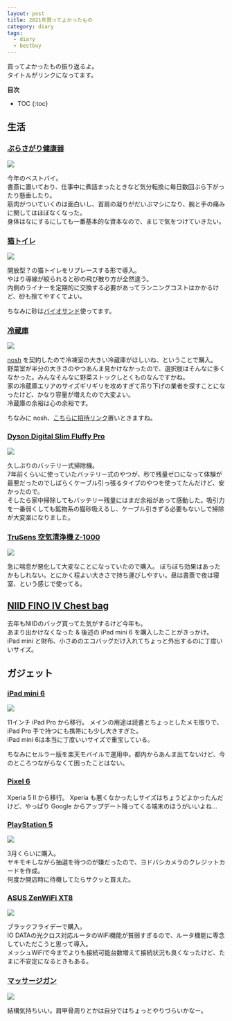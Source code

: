 ```yaml
---
layout: post
title: 2021年買ってよかったもの
category: diary
tags:
  - diary
  - bestbuy
---
```



買ってよかったもの振り返るよ。  
タイトルがリンクになってます。

**目次**
* TOC
{:toc}

## 生活

### [ぶらさがり健康器](https://amzn.to/3eAQlN1)

<a href="https://www.amazon.co.jp/gp/product/B01N2HZ3N6?ie=UTF8&psc=1&linkCode=li2&tag=yslibr4ry-22&linkId=001097a8a636e208b2e20fd97c28a11a&language=ja_JP&ref_=as_li_ss_il" target="_blank"><img border="0" src="//ws-fe.amazon-adsystem.com/widgets/q?_encoding=UTF8&ASIN=B01N2HZ3N6&Format=_SL160_&ID=AsinImage&MarketPlace=JP&ServiceVersion=20070822&WS=1&tag=yslibr4ry-22&language=ja_JP" ></a><img src="https://ir-jp.amazon-adsystem.com/e/ir?t=yslibr4ry-22&language=ja_JP&l=li2&o=9&a=B01N2HZ3N6" width="1" height="1" border="0" alt="" style="border:none !important; margin:0px !important;" />

今年のベストバイ。  
書斎に置いており、仕事中に煮詰まったときなど気分転換に毎日数回ぶら下がったり懸垂したり。  
筋肉がついていくのは面白いし、首肩の凝りがだいぶマシになり、腕と手の痛みに関してはほぼなくなった。  
身体はなにするにしても一番基本的な資本なので、まじで気をつけていきたい。

### [猫トイレ](https://amzn.to/32MIPMk)

<a href="https://www.amazon.co.jp/%E3%83%A2%E3%83%87%E3%82%B3-modko-MOD-012-%E3%83%95%E3%83%AA%E3%83%83%E3%83%97%E3%83%AA%E3%82%BF%E3%83%BC%E3%83%9C%E3%83%83%E3%82%AF%E3%82%B9-%E3%83%9B%E3%83%AF%E3%82%A4%E3%83%88/dp/B009UWMLC4?__mk_ja_JP=%E3%82%AB%E3%82%BF%E3%82%AB%E3%83%8A&crid=D69KJ6FTQRAC&keywords=modkat&qid=1640872517&sprefix=modkat%2Caps%2C182&sr=8-9&linkCode=li2&tag=yslibr4ry-22&linkId=6ba76e8d7468eaf308648631abc98e4a&language=ja_JP&ref_=as_li_ss_il" target="_blank"><img border="0" src="//ws-fe.amazon-adsystem.com/widgets/q?_encoding=UTF8&ASIN=B009UWMLC4&Format=_SL160_&ID=AsinImage&MarketPlace=JP&ServiceVersion=20070822&WS=1&tag=yslibr4ry-22&language=ja_JP" ></a><img src="https://ir-jp.amazon-adsystem.com/e/ir?t=yslibr4ry-22&language=ja_JP&l=li2&o=9&a=B009UWMLC4" width="1" height="1" border="0" alt="" style="border:none !important; margin:0px !important;" />

開放型？の猫トイレをリプレースする形で導入。  
やはり導線が絞られると砂の飛び散り方が全然違う。  
内側のライナーを定期的に交換する必要があってランニングコストはかかるけど、砂も捨てやすくてよい。

ちなみに砂は[バイオサンド](https://amzn.to/3Jw7wOc)使ってます。

### [冷蔵庫](https://amzn.to/3FWwKmN)

<a href="https://www.amazon.co.jp/%E3%82%B7%E3%83%A3%E3%83%BC%E3%83%97-SHARP-%E3%83%97%E3%83%A9%E3%82%BA%E3%83%9E%E3%82%AF%E3%83%A9%E3%82%B9%E3%82%BF%E3%83%BC-%E8%A6%B3%E9%9F%B3%E9%96%8B%E3%81%8D%E3%83%BB%E3%83%95%E3%83%AC%E3%83%B3%E3%83%81%E3%83%89%E3%82%A2-SJ-X504H-T/dp/B091YYB2PJ?keywords=%E3%82%B7%E3%83%A3%E3%83%BC%E3%83%97+%E5%86%B7%E8%94%B5%E5%BA%AB+sj-x504h-t&qid=1640878512&sprefix=%E5%86%B7%E8%94%B5%E5%BA%AB+x50%2Caps%2C218&sr=8-5&linkCode=li2&tag=yslibr4ry-22&linkId=521c1867c1565518d662a805c760804f&language=ja_JP&ref_=as_li_ss_il" target="_blank"><img border="0" src="//ws-fe.amazon-adsystem.com/widgets/q?_encoding=UTF8&ASIN=B091YYB2PJ&Format=_SL160_&ID=AsinImage&MarketPlace=JP&ServiceVersion=20070822&WS=1&tag=yslibr4ry-22&language=ja_JP" ></a><img src="https://ir-jp.amazon-adsystem.com/e/ir?t=yslibr4ry-22&language=ja_JP&l=li2&o=9&a=B091YYB2PJ" width="1" height="1" border="0" alt="" style="border:none !important; margin:0px !important;" />

[nosh](https://nosh.jp) を契約したので冷凍室の大きい冷蔵庫がほしいね、ということで購入。  
野菜室が半分の大きさのやつあんま見かけなかったので、選択肢はそんなに多くなかった。みんなそんなに野菜ストックしとくものなんですかね。  
家の冷蔵庫エリアのサイズギリギリを攻めすぎて吊り下げの業者を探すことになったけど、かなり容量が増えたので大変よい。  
冷蔵庫の余裕は心の余裕です。

ちなみに nosh、[こちらに招待リンク](https://nosh.jp/share/friend-202103/Jvf8w)置いときますね。

### [Dyson Digital Slim Fluffy Pro](https://amzn.to/3z8Lr3r)

<a href="https://www.amazon.co.jp/%E3%83%80%E3%82%A4%E3%82%BD%E3%83%B3-%E3%82%B9%E3%83%86%E3%82%A3%E3%83%83%E3%82%AF%E3%82%AF%E3%83%AA%E3%83%BC%E3%83%8A%E3%83%BC-SV12MHYE-%E3%83%80%E3%82%A4%E3%82%BD%E3%83%B3%E3%82%B5%E3%82%A4%E3%82%AF%E3%83%AD%E3%83%B3V10%E3%83%A2%E3%83%BC%E3%82%BF%E3%83%BC%E3%83%98%E3%83%83%E3%83%89-%E3%82%A4%E3%82%A8%E3%83%AD%E3%83%BC/dp/B099ZSGN2L?__mk_ja_JP=%E3%82%AB%E3%82%BF%E3%82%AB%E3%83%8A&crid=1L25KTNSWJV00&keywords=Dyson+digital+slim&qid=1640873086&s=home&sprefix=dyson+digital+slim%2Ckitchen%2C169&sr=1-4&linkCode=li2&tag=yslibr4ry-22&linkId=cc08ecea7cc5767235df6a701968651c&language=ja_JP&ref_=as_li_ss_il" target="_blank"><img border="0" src="//ws-fe.amazon-adsystem.com/widgets/q?_encoding=UTF8&ASIN=B099ZSGN2L&Format=_SL160_&ID=AsinImage&MarketPlace=JP&ServiceVersion=20070822&WS=1&tag=yslibr4ry-22&language=ja_JP" ></a><img src="https://ir-jp.amazon-adsystem.com/e/ir?t=yslibr4ry-22&language=ja_JP&l=li2&o=9&a=B099ZSGN2L" width="1" height="1" border="0" alt="" style="border:none !important; margin:0px !important;" />

久しぶりのバッテリー式掃除機。  
7年前くらいに使っていたバッテリー式のやつが、秒で残量ゼロになって体験が最悪だったのでしばらくケーブル引っ張るタイプのやつを使ってたんだけど、安かったので。  
そしたら家中掃除してもバッテリー残量にはまだ余裕があって感動した。吸引力を一番弱くしても鉱物系の猫砂吸えるし、ケーブル引きずる必要もないしで掃除が大変楽になりました。

### [TruSens 空気清浄機 Z-1000](https://amzn.to/3pH7oUe)

<a href="https://www.amazon.co.jp/TruSens-%E7%A9%BA%E6%B0%97%E6%B8%85%E6%B5%84%E6%A9%9F-Z-1000-%E3%80%902%E5%B9%B4%E4%BF%9D%E8%A8%BC%E3%80%91-%E3%82%AB%E3%83%BC%E3%83%9C%E3%83%B3%E3%83%95%E3%82%A3%E3%83%AB%E3%82%BF%E3%83%BC%E4%BB%98/dp/B08C2Z8V3N?keywords=trusens+%E7%A9%BA%E6%B0%97%E6%B8%85%E6%B5%84%E6%A9%9F+z-1000&qid=1640878620&sprefix=TruSens%2Caps%2C159&sr=8-6&linkCode=li2&tag=yslibr4ry-22&linkId=2b1b8b7d1d15688e955f552a74670fbc&language=ja_JP&ref_=as_li_ss_il" target="_blank"><img border="0" src="//ws-fe.amazon-adsystem.com/widgets/q?_encoding=UTF8&ASIN=B08C2Z8V3N&Format=_SL160_&ID=AsinImage&MarketPlace=JP&ServiceVersion=20070822&WS=1&tag=yslibr4ry-22&language=ja_JP" ></a><img src="https://ir-jp.amazon-adsystem.com/e/ir?t=yslibr4ry-22&language=ja_JP&l=li2&o=9&a=B08C2Z8V3N" width="1" height="1" border="0" alt="" style="border:none !important; margin:0px !important;" />

急に喘息が悪化して大変なことになっていたので購入。
ぼちぼち効果はあったかもしれない。とにかく程よい大きさで持ち運びしやすい。昼は書斎で夜は寝室、という感じで使ってる。

## [NIID FINO IV Chest bag](https://niid.com/collections/new-product/products/fino-iv)

去年もNIIDのバッグ買ってた気がするけど今年も。  
あまり出かけなくなった & 後述の iPad mini 6 を購入したことがきっかけ。  
iPad mini と財布、小さめのエコバッグだけ入れてちょっと外出するのに丁度いいサイズ。

## ガジェット

### [iPad mini 6](https://amzn.to/3EF6LPg)

<a href="https://www.amazon.co.jp/2021-Apple-iPad-mini-Wi-Fi/dp/B09G96M9LZ?th=1&psc=1&linkCode=li2&tag=yslibr4ry-22&linkId=fa47fb0b43a3f5a802be306ed5d8f134&language=ja_JP&ref_=as_li_ss_il" target="_blank"><img border="0" src="//ws-fe.amazon-adsystem.com/widgets/q?_encoding=UTF8&ASIN=B09G96M9LZ&Format=_SL160_&ID=AsinImage&MarketPlace=JP&ServiceVersion=20070822&WS=1&tag=yslibr4ry-22&language=ja_JP" ></a><img src="https://ir-jp.amazon-adsystem.com/e/ir?t=yslibr4ry-22&language=ja_JP&l=li2&o=9&a=B09G96M9LZ" width="1" height="1" border="0" alt="" style="border:none !important; margin:0px !important;" />

11インチ iPad Pro から移行。
メインの用途は読書とちょっとしたメモ取りで、iPad Pro 手で持つにも携帯にも少し大きすぎた。  
iPad mini 6は本当に丁度いいサイズで重宝している。

ちなみにセルラー版を楽天モバイルで運用中。都内からあんま出てないけど、今のところつながらなくて困ったことはない。

### [Pixel 6](https://store.google.com/jp/product/pixel_6?hl=ja)

Xperia 5 II から移行。
Xperia も悪くなかったしサイズはちょうどよかったんだけど、やっぱり Google からアップデート降ってくる端末のほうがいいよね…

### [PlayStation 5](https://amzn.to/3t00yv9)

<a href="https://www.amazon.co.jp/%E3%82%BD%E3%83%8B%E3%83%BC%E3%83%BB%E3%82%A4%E3%83%B3%E3%82%BF%E3%83%A9%E3%82%AF%E3%83%86%E3%82%A3%E3%83%96%E3%82%A8%E3%83%B3%E3%82%BF%E3%83%86%E3%82%A4%E3%83%B3%E3%83%A1%E3%83%B3%E3%83%88-PlayStation-5-%E3%83%87%E3%82%B8%E3%82%BF%E3%83%AB%E3%83%BB%E3%82%A8%E3%83%87%E3%82%A3%E3%82%B7%E3%83%A7%E3%83%B3-CFI-1100B01/dp/B09916ZL27?keywords=playstation+5&qid=1640873465&sprefix=Plays%2Caps%2C180&sr=8-4&linkCode=li2&tag=yslibr4ry-22&linkId=42ce208f46a75ee68b79b730e5505555&language=ja_JP&ref_=as_li_ss_il" target="_blank"><img border="0" src="//ws-fe.amazon-adsystem.com/widgets/q?_encoding=UTF8&ASIN=B09916ZL27&Format=_SL160_&ID=AsinImage&MarketPlace=JP&ServiceVersion=20070822&WS=1&tag=yslibr4ry-22&language=ja_JP" ></a><img src="https://ir-jp.amazon-adsystem.com/e/ir?t=yslibr4ry-22&language=ja_JP&l=li2&o=9&a=B09916ZL27" width="1" height="1" border="0" alt="" style="border:none !important; margin:0px !important;" />

3月くらいに購入。  
ヤキモキしながら抽選を待つのが嫌だったので、ヨドバシカメラのクレジットカードを作成。  
何度か開店時に待機してたらサクッと買えた。

### [ASUS ZenWiFi XT8](https://amzn.to/3Jo1Eqd)

<a href="https://www.amazon.co.jp/574Mbps-%E3%83%88%E3%83%A9%E3%82%A4%E3%83%90%E3%83%B3%E3%83%89%E3%83%A1%E3%83%83%E3%82%B7%E3%83%A5-ZenWiFi-XT8-Nintendo/dp/B084CCS93V?__mk_ja_JP=%E3%82%AB%E3%82%BF%E3%82%AB%E3%83%8A&crid=MN15MI2IC7ZQ&keywords=XT8&qid=1640878692&sprefix=xt8%2Caps%2C184&sr=8-3-spons&psc=1&spLa=ZW5jcnlwdGVkUXVhbGlmaWVyPUEzOVJKMjkyNVZUVExIJmVuY3J5cHRlZElkPUEwNjEwMDM2MTU5WFZSVUhCNzJVNyZlbmNyeXB0ZWRBZElkPUEzVUhVSEEzTlk4QUI4JndpZGdldE5hbWU9c3BfYXRmJmFjdGlvbj1jbGlja1JlZGlyZWN0JmRvTm90TG9nQ2xpY2s9dHJ1ZQ%3D%3D&linkCode=li2&tag=yslibr4ry-22&linkId=e238add3b01496876bb7bdf244a28cce&language=ja_JP&ref_=as_li_ss_il" target="_blank"><img border="0" src="//ws-fe.amazon-adsystem.com/widgets/q?_encoding=UTF8&ASIN=B084CCS93V&Format=_SL160_&ID=AsinImage&MarketPlace=JP&ServiceVersion=20070822&WS=1&tag=yslibr4ry-22&language=ja_JP" ></a><img src="https://ir-jp.amazon-adsystem.com/e/ir?t=yslibr4ry-22&language=ja_JP&l=li2&o=9&a=B084CCS93V" width="1" height="1" border="0" alt="" style="border:none !important; margin:0px !important;" />

ブラックフライデーで購入。  
IO DATAの光クロス対応ルータのWiFi機能が貧弱すぎるので、ルータ機能に専念していただこうと思って導入。  
メッシュWiFiで今までよりも接続可能台数増えて接続状況も良くなったけど、たまに不安定になるときもある。

### [マッサージガン](https://amzn.to/3Jt3rtU)

<a href="https://www.amazon.co.jp/%E5%89%B5%E9%80%9A%E3%83%A1%E3%83%87%E3%82%A3%E3%82%AB%E3%83%AB-%E3%83%88%E3%83%BC%E3%82%BF%E3%83%AB%E3%83%9C%E3%83%87%E3%82%A3%E3%82%B1%E3%82%A2-MYTREX-MT-RBN20G-%E9%9B%BB%E6%B0%97%E3%83%9E%E3%83%83%E3%82%B5%E3%83%BC%E3%82%B8%E5%99%A8/dp/B09GB32HRS?__mk_ja_JP=%E3%82%AB%E3%82%BF%E3%82%AB%E3%83%8A&crid=XE2SPTMO6BWE&keywords=%E3%83%9E%E3%83%83%E3%82%B5%E3%83%BC%E3%82%B8%E3%82%AC%E3%83%B3&qid=1640872781&sprefix=%E3%83%9E%E3%83%83%E3%82%B5%E3%83%BC%E3%82%B8%E3%82%AC%E3%83%B3%2Caps%2C210&sr=8-2-spons&psc=1&spLa=ZW5jcnlwdGVkUXVhbGlmaWVyPUE3NUM1WUxWUkVaTzcmZW5jcnlwdGVkSWQ9QTA4NDA0MDIzMTJPQ1pHTE8xQlhUJmVuY3J5cHRlZEFkSWQ9QTNTVEFVQjQ3QVBLUkkmd2lkZ2V0TmFtZT1zcF9hdGYmYWN0aW9uPWNsaWNrUmVkaXJlY3QmZG9Ob3RMb2dDbGljaz10cnVl&linkCode=li2&tag=yslibr4ry-22&linkId=55fffab22eb5db8e722685324fd4cae0&language=ja_JP&ref_=as_li_ss_il" target="_blank"><img border="0" src="//ws-fe.amazon-adsystem.com/widgets/q?_encoding=UTF8&ASIN=B09GB32HRS&Format=_SL160_&ID=AsinImage&MarketPlace=JP&ServiceVersion=20070822&WS=1&tag=yslibr4ry-22&language=ja_JP" ></a><img src="https://ir-jp.amazon-adsystem.com/e/ir?t=yslibr4ry-22&language=ja_JP&l=li2&o=9&a=B09GB32HRS" width="1" height="1" border="0" alt="" style="border:none !important; margin:0px !important;" />

結構気持ちいい。肩甲骨周りとかは自分ではちょっとやりづらいかなー。
